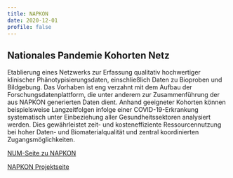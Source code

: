 ```yaml
---
title: NAPKON
date: 2020-12-01
profile: false
---
```


## Nationales Pandemie Kohorten Netz

<!--more-->

Etablierung eines Netzwerks zur Erfassung qualitativ hochwertiger klinischer Phänotypisierungsdaten, einschließlich Daten zu Bioproben und Bildgebung. Das Vorhaben ist eng verzahnt mit dem Aufbau der Forschungsdatenplattform, die unter anderem zur Zusammenführung der aus NAPKON generierten Daten dient. Anhand geeigneter Kohorten können beispielsweise Langzeitfolgen infolge einer COVID-19-Erkrankung systematisch unter Einbeziehung aller Gesundheitssektoren analysiert werden. Dies gewährleistet zeit- und kosteneffiziente Ressourcennutzung bei hoher Daten- und Biomaterialqualität und zentral koordinierten Zugangsmöglichkeiten.

[NUM-Seite zu NAPKON](https://www.netzwerk-universitaetsmedizin.de/projekte/napkon)

[NAPKON Projektseite](https://napkon.de/)
